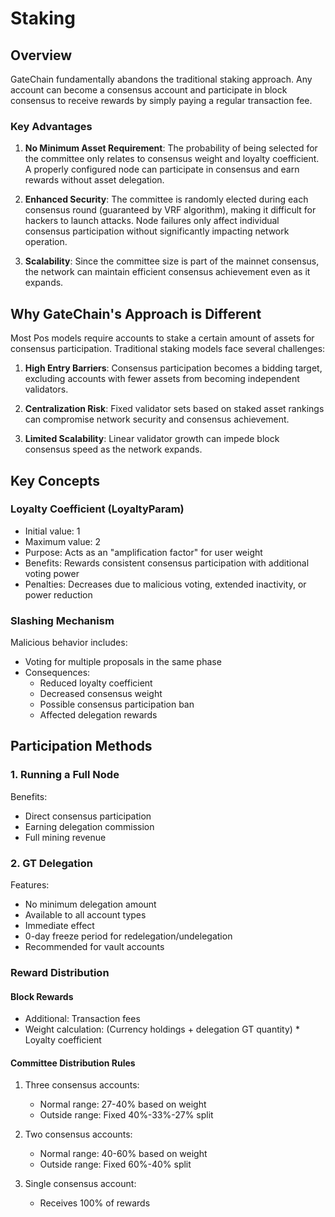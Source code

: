 # Staking

## Overview

GateChain fundamentally abandons the traditional staking approach. Any account can become a consensus account and participate in block consensus to receive rewards by simply paying a regular transaction fee.

### Key Advantages

1. **No Minimum Asset Requirement**: The probability of being selected for the committee only relates to consensus weight and loyalty coefficient. A properly configured node can participate in consensus and earn rewards without asset delegation.

2. **Enhanced Security**: The committee is randomly elected during each consensus round (guaranteed by VRF algorithm), making it difficult for hackers to launch attacks. Node failures only affect individual consensus participation without significantly impacting network operation.

3. **Scalability**: Since the committee size is part of the mainnet consensus, the network can maintain efficient consensus achievement even as it expands.

## Why GateChain's Approach is Different

Most Pos models require accounts to stake a certain amount of assets for consensus participation. Traditional staking models face several challenges:

1. **High Entry Barriers**: Consensus participation becomes a bidding target, excluding accounts with fewer assets from becoming independent validators.

2. **Centralization Risk**: Fixed validator sets based on staked asset rankings can compromise network security and consensus achievement.

3. **Limited Scalability**: Linear validator growth can impede block consensus speed as the network expands.

## Key Concepts

### Loyalty Coefficient (LoyaltyParam)

- Initial value: 1
- Maximum value: 2
- Purpose: Acts as an "amplification factor" for user weight
- Benefits: Rewards consistent consensus participation with additional voting power
- Penalties: Decreases due to malicious voting, extended inactivity, or power reduction

### Slashing Mechanism

Malicious behavior includes:
- Voting for multiple proposals in the same phase
- Consequences:
  - Reduced loyalty coefficient
  - Decreased consensus weight
  - Possible consensus participation ban
  - Affected delegation rewards

## Participation Methods

### 1. Running a Full Node

Benefits:
- Direct consensus participation
- Earning delegation commission
- Full mining revenue

### 2. GT Delegation

Features:
- No minimum delegation amount
- Available to all account types
- Immediate effect
- 0-day freeze period for redelegation/undelegation
- Recommended for vault accounts

### Reward Distribution

#### Block Rewards
- Additional: Transaction fees
- Weight calculation: (Currency holdings + delegation GT quantity) * Loyalty coefficient

#### Committee Distribution Rules

1. Three consensus accounts:
   - Normal range: 27-40% based on weight
   - Outside range: Fixed 40%-33%-27% split

2. Two consensus accounts:
   - Normal range: 40-60% based on weight
   - Outside range: Fixed 60%-40% split

3. Single consensus account:
   - Receives 100% of rewards

